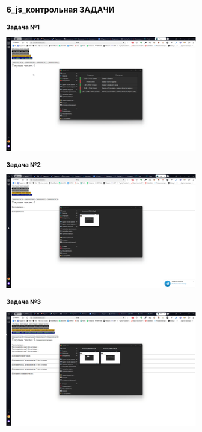 ## 6_js_контрольная ЗАДАЧИ


### Задача №1
![Задача_1.gif](%D0%97%D0%B0%D0%B4%D0%B0%D1%87%D0%B0_1.gif)

### Задача №2
![Задача_2.gif](%D0%97%D0%B0%D0%B4%D0%B0%D1%87%D0%B0_2.gif)

### Задача №3
![Задача_3.gif](%D0%97%D0%B0%D0%B4%D0%B0%D1%87%D0%B0_3.gif)